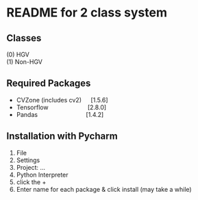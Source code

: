 # README for 2 class system
## Classes
(0) HGV  
(1) Non-HGV

## Required Packages
- CVZone (includes cv2) &emsp; [1.5.6]
- Tensorflow &emsp;&emsp;&emsp;&emsp;&emsp;&emsp; [2.8.0]
- Pandas &emsp;&emsp;&emsp;&emsp;&emsp;&emsp;&emsp;&ensp; [1.4.2]

## Installation with Pycharm
1) File
2) Settings
3) Project: ...
4) Python Interpreter
5) click the +
6) Enter name for each package & click install (may take a while)
